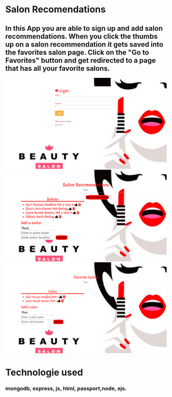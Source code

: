 # Salon Recomendations

## In this App you are able to sign up and add salon recommendations. When you click the thumbs up on a salon recommendation it gets saved into the favorites salon page. Click on the "Go to Favorites" button and get redirected to a page that has all your favorite salons.

![SignUp](public/signup.png)
![Recomendations](public/rec.png)
![Favorites](public/favs.png)

# Technologie used
### mongodb, express, js, html, passport,node, ejs.
